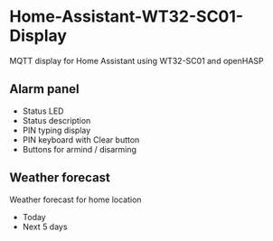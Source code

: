 # Home-Assistant-WT32-SC01-Display
MQTT display for Home Assistant using WT32-SC01 and openHASP

## Alarm panel
- Status LED
- Status description
- PIN typing display
- PIN keyboard with Clear button
- Buttons for armind / disarming

## Weather forecast
Weather forecast for home location
- Today
- Next 5 days
